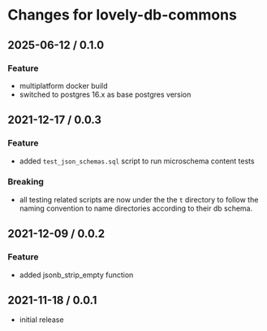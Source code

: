 # Changes for lovely-db-commons

## 2025-06-12 / 0.1.0

### Feature

- multiplatform docker build
- switched to postgres 16.x as base postgres version

## 2021-12-17 / 0.0.3

### Feature

- added `test_json_schemas.sql` script to run microschema content tests

### Breaking

- all testing related scripts are now under the the `t` directory to follow the naming convention to
  name directories according to their db schema.

## 2021-12-09 / 0.0.2

### Feature

- added jsonb_strip_empty function

## 2021-11-18 / 0.0.1

- initial release
